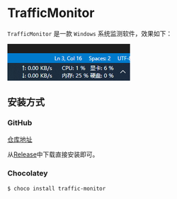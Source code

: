 # TrafficMonitor

`TrafficMonitor` 是一款 `Windows` 系统监测软件，效果如下：

![TrafficMonitor运行示意图](assets/images/TrafficMonitor运行示意图.png)

## 安装方式

### GitHub

[仓库地址](https://github.com/zhongyang219/TrafficMonitor)

从[Release](https://github.com/zhongyang219/TrafficMonitor/releases)中下载直接安装即可。

### Chocolatey

```bash
$ choco install traffic-monitor
```